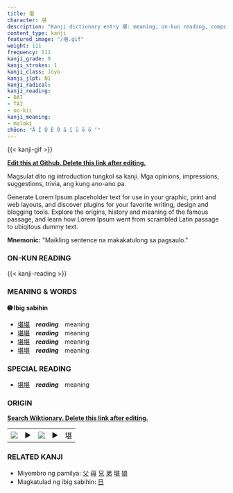 ```yaml
---
title: 堪
character: 堪
description: "Kanji dictionary entry 堪: meaning, on-kun reading, compounds, origin, related kanji"
content_type: kanji
featured_image: "/堪.gif"
weight: 111
frequency: 111
kanji_grade: 9
kanji_strokes: 1
kanji_class: Jōyō
kanji_jlpt: N1
kanji_radical: 
kanji_reading: 
- DAI
- TAI
- oo-kii
kanji_meaning:
- malaki
chōon: "Ā Ī Ū Ē Ō ā ī ū ē ō ’"
---
```

[//]: # (Don't edit the line below. Kanji animated GIF code is automatically generated.)
{{< kanji-gif >}}

[//]: # (Edit below this line.)

**[Edit this at Github. Delete this link after editing.](https://github.com/tim0g/tim/tree/main/content/kanji/堪/index.md)**

Magsulat dito ng introduction tungkol sa kanji. Mga opinions, impressions, suggestions, trivia, ang kung ano-ano pa.

Generate Lorem Ipsum placeholder text for use in your graphic, print and web layouts, and discover plugins for your favorite writing, design and blogging tools. Explore the origins, history and meaning of the famous passage, and learn how Lorem Ipsum went from scrambled Latin passage to ubiqitous dummy text.
 
**Mnemonic:** "Maikling sentence na makakatulong sa pagsaulo."

### ON-KUN READING

[//]: # (Don't edit the line below. ON-KUN READING code is automatically generated.)
{{< kanji-reading >}}

### MEANING & WORDS

#### ➊ **Ibig sabihin**
  - [堪](../堪)[堪](../堪)　***reading***　meaning
  - [堪](../堪)[堪](../堪)　***reading***　meaning
  - [堪](../堪)[堪](../堪)　***reading***　meaning
  - [堪](../堪)[堪](../堪)　***reading***　meaning

### SPECIAL READING
  - [堪](../堪)[堪](../堪)　***reading***　meaning

### ORIGIN

**[Search Wiktionary. Delete this link after editing.](https://wiktionary.org/wiki/堪)**
<table class="kanji-table"><tr><td>
<img src="60px-堪-bronze.svg.png">
</td><td>▶</td><td>
<img src="60px-堪-oracle.svg.png">
</td><td>▶</td>
<td class="kanji-origin">堪</td>
</tr></table>

### RELATED KANJI
- Miyembro ng pamilya: [父](../父) [母](../母) [兄](../兄) [弟](../弟) [堪](../堪) [娘](../娘)
- Magkatulad ng ibig sabihin: [日](../日)
